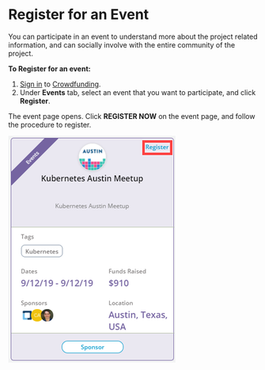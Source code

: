 # Register for an Event

You can participate in an event to understand more about the project related information, and can socially involve with the entire community of the project.

**To Register for an event:** 

1. [Sign in](../sso/sign-in/) to [Crowdfunding](https://crowdfunding.lfx.linuxfoundation.org/).
2. Under **Events** tab, select an event that you want to participate, and click **Register**.

The event page opens. Click **REGISTER NOW** on the event page, and follow the procedure to register.

![Register for an Event](../.gitbook/assets/register-for-an-event.png)

  
  

